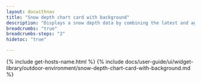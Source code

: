 ```yaml
---
layout: docwithnav
title: "Snow depth chart card with background"
description: "Displays a snow depth data by combining the latest and aggregated values with the background image and optional simplified chart."
breadcrumbs: "true"
breadcrumbs-steps: "2"
hidetoc: "true"

---
```

{% include get-hosts-name.html %}
{% include docs/user-guide/ui/widget-library/outdoor-environment/snow-depth-chart-card-with-background.md %}
